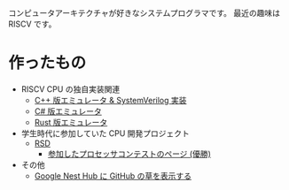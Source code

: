 コンピュータアーキテクチャが好きなシステムプログラマです。
最近の趣味は RISCV です。

# 作ったもの

- RISCV CPU の独自実装関連
  - [C++ 版エミュレータ & SystemVerilog 実装](https://github.com/fjt7tdmi/rafi-1st)
  - [C# 版エミュレータ](https://github.com/fjt7tdmi/rafi-emu-csharp)
  - [Rust 版エミュレータ](https://github.com/fjt7tdmi/rafi-emu-rust)
- 学生時代に参加していた CPU 開発プロジェクト
  - [RSD](https://github.com/rsd-devel/rsd)
    - [参加したプロセッサコンテストのページ (優勝)](http://www.arch.cs.titech.ac.jp/contest/)
- その他
  - [Google Nest Hub に GitHub の草を表示する](https://github.com/fjt7tdmi/grass-photo)

